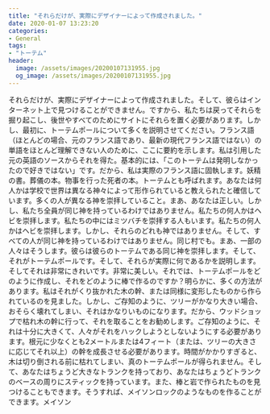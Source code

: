 ```yaml
---
title: "それらだけが、実際にデザイナーによって作成されました。"
date: 2020-01-07 13:23:20
categories:
- General
tags:
- "トーテム"
header:
  image: /assets/images/20200107131955.jpg
  og_image: /assets/images/20200107131955.jpg
---
```


それらだけが、実際にデザイナーによって作成されました。そして、彼らはインターネット上で見つけることができません。ですから、私たちは戻ってそれらを掘り起こし、後世やすべてのためにサイトにそれらを置く必要があります。しかし、最初に、トーテムポールについて多くを説明させてください。フランス語（ほとんどの場合、元のフランス語であり、最新の現代フランス語ではない）の単語をほとんど理解できない人のために、ここに要約を示します。私は引用した元の英語のソースからそれを得た。基本的には、「このトーテムは発明しなかったので好きではない」です。だから、私は実際のフランス語に固執します。妖精の書。葬儀の本。物事を行った死者の本。トーテムとも呼ばれます。あなたは何人かは学校で世界は異なる神々によって形作られていると教えられたと確信しています。多くの人が異なる神を崇拝していること。まあ、あなたは正しい。しかし、私たち全員が同じ神を持っているわけではありません。私たちの何人かはヘビを崇拝します。私たちの中にはミツバチを崇拝する人もいます。私たちの何人かはヘビを崇拝します。しかし、それらのどれも神ではありません。そして、すべての人が同じ神を持っているわけではありません。同じ村でも。まあ、一部の人々はそうします。彼らは彼らのトーテムである同じ神を崇拝します。そして、それがトーテムポールです。そして、それらが実際に何であるかを説明します。そしてそれは非常にきれいです。非常に美しい。それでは、トーテムポールをどのように作成し、それをどのように棒で作るのですか？明らかに、多くの方法があります。私はそれがくり抜かれた木の幹、または同様に変形したものから作られているのを見ました。しかし、ご存知のように、ツリーがかなり大きい場合、おそらく壊れてしまい、それはかなりいものになります。だから、ウッドショップで枯れ木の幹に行って、それを取ることをお勧めします。ご存知のように、それは十分に大きくて、人々がそれをハックしようとしないようにする必要があります。根元に少なくとも2メートルまたは4フィート（または、ツリーの大きさに応じてそれ以上）の幹を成長させる必要があります。時間がかかりすぎると、木は切り倒される前に枯れてしまい、真のトーテムポールが得られません。そして、あなたはちょうど大きなトランクを持っており、あなたはちょうどトランクのベースの周りにスティックを持っています。また、棒と岩で作られたものを見つけることもできます。そうすれば、メイソンロックのようなものを作ることができます。メイソン
